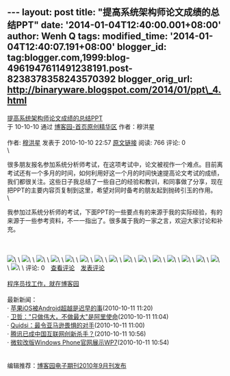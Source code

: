 --- layout: post title: "提高系统架构师论文成绩的总结PPT" date:
'2014-01-04T12:40:00.001+08:00' author: Wenh Q tags: modified\_time:
'2014-01-04T12:40:07.191+08:00' blogger\_id:
tag:blogger.com,1999:blog-4961947611491238191.post-8238378358243570392
blogger\_orig\_url: http://binaryware.blogspot.com/2014/01/ppt\_4.html
---
[提高系统架构师论文成绩的总结PPT](http://www.cnblogs.com/muhongxing/archive/2010/10/10/1847476.html)\
于 10-10-10 通过 [博客园-首页原创精华区](http://www.cnblogs.com/)
作者：穆洪星\
\
作者: [穆洪星](http://www.cnblogs.com/muhongxing/) 发表于 2010-10-10
22:57
[原文链接](http://www.cnblogs.com/muhongxing/archive/2010/10/10/1847476.html)
阅读: 766 评论: 0\
\

很多朋友报名参加系统分析师考试，在这项考试中，论文被视作一个难点。目前离考试还有一个多月的时间，如何利用好这一个月的时间快速提高论文考试的成绩，我们都很关注。这些日子我总结了一些自己的经验和教训，和同事做了分享，现在把PPT的主要内容页复制到这里，希望对同时备考的朋友起到抛砖引玉的作用。\
\

我参加过系统分析师的考试，下面PPT的一些要点有的来源于我的实际经验，有的来源于一些参考资料，不一一指出了。很多属于我的一家之言，欢迎大家讨论和补充。\
\
 \
\
![](https://images-blogger-opensocial.googleusercontent.com/gadgets/proxy?url=http%3A%2F%2Fimages.cnblogs.com%2Fcnblogs_com%2Fmuhongxing%2F1.png&container=blogger&gadget=a&rewriteMime=image%2F*)\
\
![](https://images-blogger-opensocial.googleusercontent.com/gadgets/proxy?url=http%3A%2F%2Fimages.cnblogs.com%2Fcnblogs_com%2Fmuhongxing%2F2.png&container=blogger&gadget=a&rewriteMime=image%2F*)\
\
![](https://images-blogger-opensocial.googleusercontent.com/gadgets/proxy?url=http%3A%2F%2Fimages.cnblogs.com%2Fcnblogs_com%2Fmuhongxing%2F3.png&container=blogger&gadget=a&rewriteMime=image%2F*)\
\
![](https://images-blogger-opensocial.googleusercontent.com/gadgets/proxy?url=http%3A%2F%2Fimages.cnblogs.com%2Fcnblogs_com%2Fmuhongxing%2F4.png&container=blogger&gadget=a&rewriteMime=image%2F*)\
\
![](https://images-blogger-opensocial.googleusercontent.com/gadgets/proxy?url=http%3A%2F%2Fimages.cnblogs.com%2Fcnblogs_com%2Fmuhongxing%2F5.png&container=blogger&gadget=a&rewriteMime=image%2F*)\
\
![](https://images-blogger-opensocial.googleusercontent.com/gadgets/proxy?url=http%3A%2F%2Fimages.cnblogs.com%2Fcnblogs_com%2Fmuhongxing%2F6.png&container=blogger&gadget=a&rewriteMime=image%2F*)\
\
![](https://images-blogger-opensocial.googleusercontent.com/gadgets/proxy?url=http%3A%2F%2Fimages.cnblogs.com%2Fcnblogs_com%2Fmuhongxing%2F7.png&container=blogger&gadget=a&rewriteMime=image%2F*)\
\
![](https://images-blogger-opensocial.googleusercontent.com/gadgets/proxy?url=http%3A%2F%2Fimages.cnblogs.com%2Fcnblogs_com%2Fmuhongxing%2F8.png&container=blogger&gadget=a&rewriteMime=image%2F*)\
\
![](https://images-blogger-opensocial.googleusercontent.com/gadgets/proxy?url=http%3A%2F%2Fimages.cnblogs.com%2Fcnblogs_com%2Fmuhongxing%2F9.png&container=blogger&gadget=a&rewriteMime=image%2F*)\
\
![](https://images-blogger-opensocial.googleusercontent.com/gadgets/proxy?url=http%3A%2F%2Fimages.cnblogs.com%2Fcnblogs_com%2Fmuhongxing%2F10.png&container=blogger&gadget=a&rewriteMime=image%2F*)\
\
![](https://images-blogger-opensocial.googleusercontent.com/gadgets/proxy?url=http%3A%2F%2Fimages.cnblogs.com%2Fcnblogs_com%2Fmuhongxing%2F11.png&container=blogger&gadget=a&rewriteMime=image%2F*)\
\
![](https://images-blogger-opensocial.googleusercontent.com/gadgets/proxy?url=http%3A%2F%2Fimages.cnblogs.com%2Fcnblogs_com%2Fmuhongxing%2F12.png&container=blogger&gadget=a&rewriteMime=image%2F*)\
\
![](https://images-blogger-opensocial.googleusercontent.com/gadgets/proxy?url=http%3A%2F%2Fimages.cnblogs.com%2Fcnblogs_com%2Fmuhongxing%2F13.png&container=blogger&gadget=a&rewriteMime=image%2F*)\
\
![](https://images-blogger-opensocial.googleusercontent.com/gadgets/proxy?url=http%3A%2F%2Fimages.cnblogs.com%2Fcnblogs_com%2Fmuhongxing%2F14.png&container=blogger&gadget=a&rewriteMime=image%2F*)\
\
![](https://images-blogger-opensocial.googleusercontent.com/gadgets/proxy?url=http%3A%2F%2Fimages.cnblogs.com%2Fcnblogs_com%2Fmuhongxing%2F15.png&container=blogger&gadget=a&rewriteMime=image%2F*)\
\
![](https://images-blogger-opensocial.googleusercontent.com/gadgets/proxy?url=http%3A%2F%2Fwww.cnblogs.com%2Fmuhongxing%2Faggbug%2F1847476.html%3Ftype%3D1&container=blogger&gadget=a&rewriteMime=image%2F*)\
\
评论:
0　[查看评论](http://www.cnblogs.com/muhongxing/archive/2010/10/10/1847476.html#pagedcomment)　[发表评论](http://www.cnblogs.com/muhongxing/archive/2010/10/10/1847476.html#commentform)\
\
[程序员找工作，就在博客园](http://job.cnblogs.com/)\
\
最新新闻：\
·
[苹果iOS被Android超越是迟早的事](http://news.cnblogs.com/n/76855/)(2010-10-11
11:20)\
 ·
[卫哲："只做伟大，不做最大"是阿里使命](http://news.cnblogs.com/n/76854/)(2010-10-11
11:04)\
·
[Quidsi：最令亚马逊畏惧的对手](http://news.cnblogs.com/n/76853/)(2010-10-11
11:00)\
 ·
[腾讯已成中国互联网创新杀手？](http://news.cnblogs.com/n/76852/)(2010-10-11
10:56)\
· [微软改版Windows
Phone官网展示WP7](http://news.cnblogs.com/n/76851/)(2010-10-11 10:54)\
 \
\
编辑推荐：[博客园电子期刊2010年9月刊发布](http://www.cnblogs.com/cmt/archive/2010/10/10/1847077.html)
